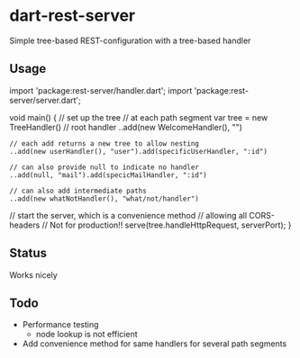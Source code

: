 dart-rest-server
================

Simple tree-based REST-configuration with a tree-based handler

## Usage
import 'package:rest-server/handler.dart';
import 'package:rest-server/server.dart';


void main() {
  // set up the tree
  // at each path segment
  var tree = new TreeHandler()
    // root handler
    ..add(new WelcomeHandler(), "")
    
    // each add returns a new tree to allow nesting
    ..add(new userHandler(), "user").add(specificUserHandler, ":id")
    
    // can also provide null to indicate no handler
    ..add(null, "mail").add(specicMailHandler, ":id")
    
    // can also add intermediate paths
    ..add(new whatNotHandler(), "what/not/handler")
  
  // start the server, which is a convenience method
  // allowing all CORS-headers
  // Not for production!!
  serve(tree.handleHttpRequest, serverPort);
}

## Status
Works nicely

## Todo
- Performance testing
  - node lookup is not efficient
- Add convenience method for same handlers for several path segments
